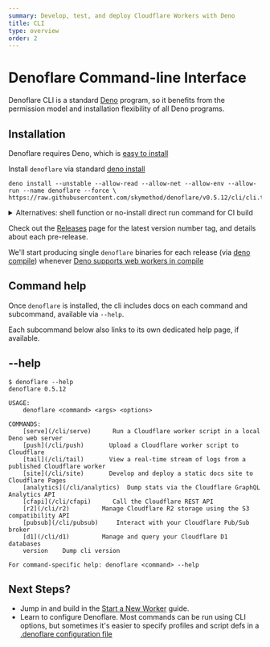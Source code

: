 ```yaml
---
summary: Develop, test, and deploy Cloudflare Workers with Deno
title: CLI
type: overview
order: 2
---
```

# Denoflare Command-line Interface

Denoflare CLI is a standard [Deno](https://deno.land) program, so it benefits from the permission model and installation flexibility of all Deno programs.

## Installation

Denoflare requires Deno, which is [easy to install](https://deno.land/manual@v1.27.1/getting_started/installation)

Install `denoflare` via standard [deno install](https://deno.land/manual@v1.27.1/tools/script_installer)

```
deno install --unstable --allow-read --allow-net --allow-env --allow-run --name denoflare --force \
https://raw.githubusercontent.com/skymethod/denoflare/v0.5.12/cli/cli.ts
```

<details>
<summary>Alternatives: shell function or no-install direct run command for CI build</summary>
<div>

You can also "install" by defining a shell function in your shell config to a `deno run` command.
This allows you to create multiple aliases with different permissions.

```bash
# in ~/.bash_profile
function denoflare {
    deno run --unstable --allow-read --allow-net --allow-env --allow-run \
    https://raw.githubusercontent.com/skymethod/denoflare/v0.5.12/cli/cli.ts "$@"
}
```

Or, run without an install step at all, perhaps inside a CI build. Simply replace `denoflare` in our docs with the long-form `deno run` command.

e.g. instead of `denoflare serve x`

```
deno run --unstable --allow-read --allow-net --allow-env --allow-run \
https://raw.githubusercontent.com/skymethod/denoflare/v0.5.12/cli/cli.ts serve x
```

</div>
</details>

Check out the [Releases](https://github.com/skymethod/denoflare/releases) page for the latest version number tag, and details about each pre-release.

<Aside>

We'll start producing single `denoflare` binaries for each release (via [deno compile](https://deno.land/manual@v1.27.1/tools/compiler)) whenever [Deno supports web workers in compile](https://github.com/denoland/deno/issues/8654)

</Aside>

## Command help
Once `denoflare` is installed, the cli includes docs on each command and subcommand, available via `--help`.

<Aside>
Each subcommand below also links to its own dedicated help page, if available.
</Aside>

## --help

```
$ denoflare --help
denoflare 0.5.12

USAGE:
    denoflare <command> <args> <options>

COMMANDS:
    [serve](/cli/serve)      Run a Cloudflare worker script in a local Deno web server
    [push](/cli/push)       Upload a Cloudflare worker script to Cloudflare
    [tail](/cli/tail)       View a real-time stream of logs from a published Cloudflare worker
    [site](/cli/site)       Develop and deploy a static docs site to Cloudflare Pages
    [analytics](/cli/analytics)  Dump stats via the Cloudflare GraphQL Analytics API
    [cfapi](/cli/cfapi)      Call the Cloudflare REST API
    [r2](/cli/r2)         Manage Cloudflare R2 storage using the S3 compatibility API
    [pubsub](/cli/pubsub)     Interact with your Cloudflare Pub/Sub broker
    [d1](/cli/d1)         Manage and query your Cloudflare D1 databases
    version    Dump cli version

For command-specific help: denoflare <command> --help
```

## Next Steps?

- Jump in and build in the [Start a New Worker](/guides/serve) guide.
- Learn to configure Denoflare. Most commands can be run using CLI options, but sometimes it's easier to specify profiles and script defs in a [.denoflare configuration file](/cli/configuration)
